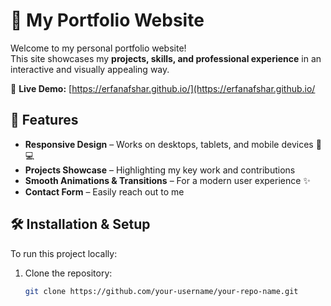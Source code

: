 # 🚀 My Portfolio Website

Welcome to my personal portfolio website!  
This site showcases my **projects, skills, and professional experience** in an interactive and visually appealing way.

🔗 **Live Demo:** [https://erfanafshar.github.io/](https://erfanafshar.github.io/

## 📌 Features
- **Responsive Design** – Works on desktops, tablets, and mobile devices 📱💻  
- **Projects Showcase** – Highlighting my key work and contributions  
- **Smooth Animations & Transitions** – For a modern user experience ✨  
- **Contact Form** – Easily reach out to me  

## 🛠️ Installation & Setup
To run this project locally:
1. Clone the repository:
   ```bash
   git clone https://github.com/your-username/your-repo-name.git
